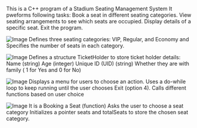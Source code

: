 This is a C++ program of a Stadium Seating Management System
It pweforms following tasks:
Book a seat in different seating categories.
View seating arrangements to see which seats are occupied.
Display details of a specific seat.
Exit the program.

![Image](https://github.com/user-attachments/assets/4ad14093-f46e-4e29-b01a-b4887b069aaf)
Defines three seating categories: VIP, Regular, and Economy and Specifies the number of seats in each category.


![Image](https://github.com/user-attachments/assets/4ad14093-f46e-4e29-b01a-b4887b069aaf)
Defines a structure TicketHolder to store ticket holder details:
Name (string)
Age (integer)
Unique ID (UID) (string)
Whether they are with family ( 1 for Yes and 0 for No)

![Image](https://github.com/user-attachments/assets/4921ada4-a57c-405c-b035-93fd00a0b583)
Displays a menu for users to choose an action.
Uses a do-while loop to keep running until the user chooses Exit (option 4).
Calls different functions based on user choice


![Image](https://github.com/user-attachments/assets/81511397-1223-4f00-b599-09d5983a4e98)
It is a Booking a Seat (function)
Asks the user to choose a seat category
Initializes a pointer seats and totalSeats to store the chosen seat category.



